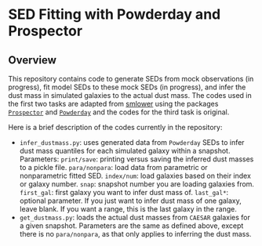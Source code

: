 # SED Fitting with Powderday and Prospector
## Overview
This repository contains code to generate SEDs from mock observations (in progress), fit model SEDs to these mock SEDs (in progress), and infer the dust mass in simulated galaxies to the actual dust mass. The codes used in the first two tasks are adapted from [smlower](https://github.com/smlower/prospector_tutorial) using the packages [```Prospector```](https://github.com/bd-j/prospector) and [```Powderday```](https://github.com/dnarayanan/powderday) and the codes for the third task is original. 

Here is a brief description of the codes currently in the repository:
- ```infer_dustmass.py```: uses generated data from ```Powderday``` SEDs to infer dust mass quantiles for each simulated galaxy within a snapshot. Parameters: ```print/save```: printing versus saving the inferred dust masses to a pickle file. ```para/nonpara```: load data from parametric or nonparametric fitted SED. ```index/num```: load galaxies based on their index or galaxy number. ```snap```: snapshot number you are loading galaxies from. ```first_gal```: first galaxy you want to infer dust mass of. ```last_gal*```: optional parameter. If you just want to infer dust mass of one galaxy, leave blank. If you want a range, this is the last galaxy in the range.
- ```get_dustmass.py```: loads the actual dust masses from ```CAESAR``` galaxies for a given snapshot. Parameters are the same as defined above, except there is no ```para/nonpara```, as that only applies to inferring the dust mass.
